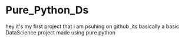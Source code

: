 # Pure_Python_Ds
hey it's my first project that i am psuhing on github ,its basically a basic DataScience project made using pure python
